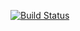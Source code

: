 [![Build Status](https://travis-ci.org/kutadepa/Lab_5_TravisCI.svg?branch=master)](https://travis-ci.org/kutadepa/Lab_5_TravisCI)
